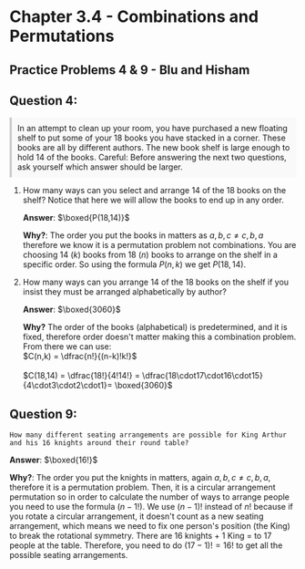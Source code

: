 # Chapter 3.4 - Combinations and Permutations
## Practice Problems 4 & 9 - Blu and Hisham

## Question 4: 
<div style="padding: 10px; border-left: 4px solid #ccc; background: #f9f9f9;">
In an attempt to clean up your room, you have purchased a new floating shelf to put some of your 18 books you have stacked in a corner. These books are all by different authors. The new book shelf is large enough to hold 14 of the books. Careful: Before answering the next two questions, ask yourself which answer should be larger.
</div>

1. How many ways can you select and arrange 14 of the 18 books on the shelf? Notice that here we will allow the books to end up in any order.

    **Answer**: $\boxed{P(18,14)}$ 

    **Why?**: The order you put the books in matters as $a,b,c \neq c,b,a$ therefore we know it is a permutation problem not combinations. You are choosing $14$ ($k$) books from $18$ ($n$) books to arrange on the shelf in a specific order. So using the formula $P(n,k)$ we get $P(18,14)$.

2. How many ways can you arrange 14 of the 18 books on the shelf if you insist they must be arranged alphabetically by author?

    **Answer**: $\boxed{3060}$

    **Why?** The order of the books (alphabetical) is predetermined, and it is fixed, therefore order doesn't matter making this a combination problem. From there we can use:
    <br>
    $C(n,k) = \dfrac{n!}{(n-k)!k!}$
    <br>
    <br>
    $C(18,14) = \dfrac{18!}{4!14!} = \dfrac{18\cdot17\cdot16\cdot15}{4\cdot3\cdot2\cdot1}= \boxed{3060}$


## Question 9: 

    How many different seating arrangements are possible for King Arthur and his 16 knights around their round table?

**Answer**: $\boxed{16!}$

**Why?**: The order you put the knights in matters, again $a,b,c \neq c,b,a$, therefore it is a permutation problem. Then, it is a circular arrangement permutation so in order to calculate the number of ways to arrange people you need to use the formula $(n-1!)$. We use $(n-1)!$ instead of $n!$ because if you rotate a circular arrangement, it doesn't count as a new seating arrangement, which means we need to fix one person's position (the King) to break the rotational symmetry. There are $16$ knights + $1$ King $=$ to $17$ people at the table. Therefore, you need to do $(17-1)! = 16!$ to get all the possible seating arrangements.
